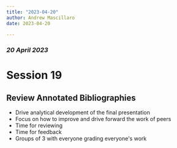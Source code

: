 ```yaml
---
title: "2023-04-20"
author: Andrew Mascillaro
date: 2023-04-20

---
```


### _20 April 2023_

# Session 19

## Review Annotated Bibliographies

- Drive analytical development of the final presentation
- Focus on how to improve and drive forward the work
  of peers
- Time for reviewing
- Time for feedback
- Groups of 3 with everyone grading everyone's work


